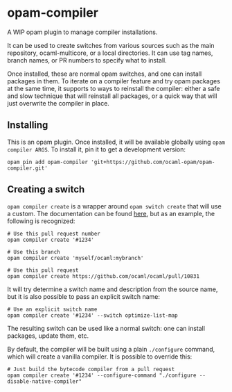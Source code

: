 opam-compiler
=============

A WIP opam plugin to manage compiler installations.

It can be used to create switches from various sources such as the main
repository, ocaml-multicore, or a local directories. It can use tag names,
branch names, or PR numbers to specify what to install.

Once installed, these are normal opam switches, and one can install packages in
them. To iterate on a compiler feature and try opam packages at the same time,
it supports to ways to reinstall the compiler: either a safe and slow technique
that will reinstall all packages, or a quick way that will just overwrite the
compiler in place.

Installing
----------

This is an opam plugin. Once installed, it will be available globally using
`opam compiler ARGS`. To install it, pin it to get a development version:

    opam pin add opam-compiler 'git+https://github.com/ocaml-opam/opam-compiler.git'

Creating a switch
-----------------

`opam compiler create` is a wrapper around `opam switch create` that will use a
custom. The documentation can be found [here](doc/create.txt), but as an
example, the following is recognized:

    # Use this pull request number
    opam compiler create '#1234'

    # Use this branch
    opam compiler create 'myself/ocaml:mybranch'

    # Use this pull request
    opam compiler create https://github.com/ocaml/ocaml/pull/10831

It will try determine a switch name and description from the source name, but it
is also possible to pass an explicit switch name:

    # Use an explicit switch name
    opam compiler create '#1234' --switch optimize-list-map

The resulting switch can be used like a normal switch: one can install packages,
update them, etc.

By default, the compiler will be built using a plain `./configure` command,
which will create a vanilla compiler. It is possible to override this:

    # Just build the bytecode compiler from a pull request
    opam compiler create '#1234' --configure-command "./configure --disable-native-compiler"

